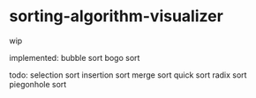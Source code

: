 # sorting-algorithm-visualizer
wip

implemented:
bubble sort
bogo sort

todo:
selection sort
insertion sort
merge sort
quick sort
radix sort
piegonhole sort
